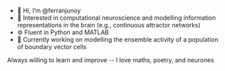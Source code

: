 - 👋 Hi, I’m @ferranjunoy
- 👀 Interested in computational neuroscience and modelling information representations in the brain (e.g., continuous attractor networks)
- ⚙️ Fluent in Python and MATLAB
- 🌱 Currently working on modelling the ensemble activity of a population of boundary vector cells

Always willing to learn and improve
-- I love maths, poetry, and neurones
